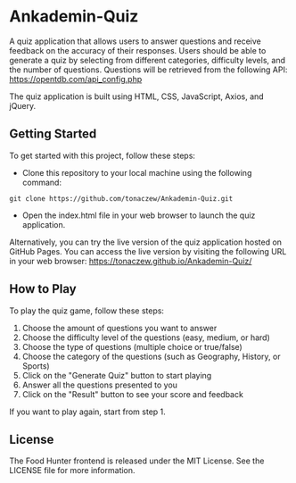 # Ankademin-Quiz

A quiz application that allows users to answer questions and receive feedback on the accuracy of their responses. Users should be able to generate a quiz by selecting from different categories, difficulty levels, and the number of questions. Questions will be retrieved from the following API: https://opentdb.com/api_config.php

The quiz application is built using HTML, CSS, JavaScript, Axios, and jQuery.

## Getting Started

To get started with this project, follow these steps:

- Clone this repository to your local machine using the following command: 

`git clone https://github.com/tonaczew/Ankademin-Quiz.git`

- Open the index.html file in your web browser to launch the quiz application.

Alternatively, you can try the live version of the quiz application hosted on GitHub Pages. You can access the live version by visiting the following URL in your web browser: https://tonaczew.github.io/Ankademin-Quiz/


## How to Play

To play the quiz game, follow these steps:

1. Choose the amount of questions you want to answer
2. Choose the difficulty level of the questions (easy, medium, or hard)
3. Choose the type of questions (multiple choice or true/false)
4. Choose the category of the questions (such as Geography, History, or Sports)
5. Click on the "Generate Quiz" button to start playing
6. Answer all the questions presented to you
7. Click on the "Result" button to see your score and feedback

If you want to play again, start from step 1.

## License

The Food Hunter frontend is released under the MIT License. See the LICENSE file for more information.
